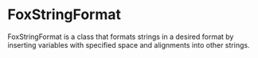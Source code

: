 # FoxStringFormat
FoxStringFormat is a class that formats strings in a desired format by inserting variables with specified space and alignments into other strings.
